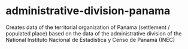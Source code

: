 # administrative-division-panama
 Creates data of the territorial organization of Panama (settlement / populated place) based on the data of the administrative division of the National Instituto Nacional de Estadística y Censo de Panamá (INEC)
